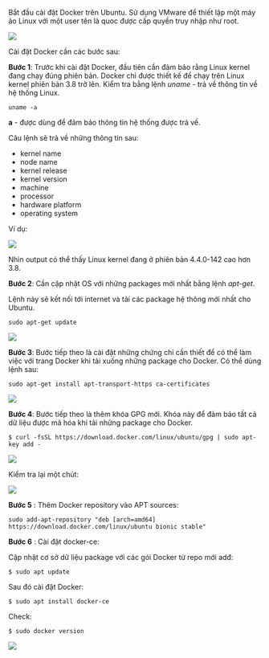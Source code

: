 Bắt đầu cài đặt Docker trên Ubuntu. Sử dụng VMware để thiết lập một máy ảo Linux với một user tên là quoc được cấp quyền truy nhập như root.

![](https://i.imgur.com/1uq9IuP.png)

Cài đặt Docker cần các bước sau:

**Bước 1**: Trước khi cài đặt Docker, đầu tiên cần đảm bảo rằng Linux kernel đang chạy đúng phiên bản. Docker chỉ được thiết kế để chạy trên Linux kernel phiên bản 3.8 trở lên. Kiểm tra bằng lệnh *uname* - trả về thông tin về hệ thống Linux.

    uname -a

**a** - được dùng để đảm bảo thông tin hệ thống được trả về.

Câu lệnh sẽ trả về những thông tin sau:

  - kernel name
  - node name
  - kernel release
  - kernel version
  - machine
  - processor
  - hardware platform
  - operating system

Ví dụ:

![](https://i.imgur.com/JAMSBrh.png)

Nhìn output có thể thấy Linux kernel đang ở phiên bản 4.4.0-142 cao hơn 3.8.

**Bước 2**: Cần cập nhật OS với những packages mới nhất bằng lệnh *apt-get*.

Lệnh này sẽ kết nối tới internet và tải các package hệ thông mới nhất cho Ubuntu.

    sudo apt-get update

![](https://i.imgur.com/i1Pnewi.png)

**Bước 3**: Bước tiếp theo là cài đặt những chứng chỉ cần thiết để có thể làm việc với trang Docker khi tải xuống những package cho Docker. Có thể dùng lệnh sau:

    sudo apt-get install apt-transport-https ca-certificates

![](https://i.imgur.com/XwCoTiP.png)

**Bước 4**: Bước tiếp theo là thêm khóa GPG mới. Khóa này để đảm bảo tất cả dữ liệu được mã hóa khi tải những package cho Docker.

    $ curl -fsSL https://download.docker.com/linux/ubuntu/gpg | sudo apt-key add -

![](https://i.imgur.com/kyGFch5.png)

Kiểm tra lại một chút:

![](https://i.imgur.com/6naLZ82.png)

**Bước 5** : Thêm Docker repository vào APT sources:

    sudo add-apt-repository "deb [arch=amd64] https://download.docker.com/linux/ubuntu bionic stable"

**Bước 6** : Cài đặt docker-ce:

Cập nhật cơ sở dữ liệu package với các gói Docker từ repo mới adđ:

    $ sudo apt update

Sau đó cài đặt Docker:

    $ sudo apt install docker-ce

Check:

    $ sudo docker version

![](https://i.imgur.com/ssOpyxY.png)
